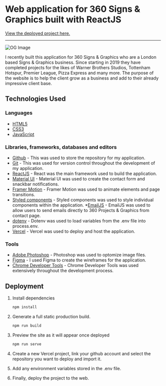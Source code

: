 # Web application for 360 Signs & Graphics built with ReactJS

[View the deployed project here.](https://360-projects.vercel.app/)

---

![OG Image](./src/images/readme_images/og.png)

<p>I recently built this application for 360 Signs & Graphics who are a London based Signs & Graphics business. Since starting in 2019 they have completed projects for the likes of Warner Brothers Studios, Tottenham Hotspur, Premier League, Pizza Express and many more. The purpose of the website is to help the client grow as a business and add to their already impressive client base.
</p>

## Technologies Used

### Languages

- [HTML5](https://en.wikipedia.org/wiki/HTML5)
- [CSS3](https://en.wikipedia.org/wiki/CSS)
- [JavaScript](https://en.wikipedia.org/wiki/JavaScript)

### Libraries, frameworks, databases and editors

- [Github](https://github.com/) - This was used to store the repository for my application.
- [Git](https://git-scm.com/book/en/v2/Getting-Started-About-Version-Control) - This was used for version control throughout the development of my application.
- [ReactJS](https://reactjs.org/) - React was the main framework used to build the application.
- [Material UI](https://mui.com/) - Material UI was used to create the contact form and snackbar notifications.
- [Framer Motion](https://www.framer.com/motion/) - Framer Motion was used to animate elements and page transitions.
- [Styled components](https://styled-components.com/) - Styled components was used to style individual components within the application. \*[EmailJS](https://www.emailjs.com/) - EmailJS was used to allow users to send emails directly to 360 Projects & Graphics from contact page.
- [dotenv](https://www.npmjs.com/package/dotenv) - Dotenv was used to load variables from the .env file into process.env.
- [Vercel](https://vercel.com) - Vercel was used to deploy and host the application.

### Tools

- [Adobe Photoshop](https://www.adobe.com/uk/products/photoshop.html) - Photoshop was used to optomize image files.
- [Figma](https://www.figma.com/) - I used Figma to create the wireframes for the application.
- [Chrome Developer Tools](https://developer.chrome.com/docs/devtools/) - Chrome Developer Tools was used extensively throughout the development process.

## Deployment

1. Install dependencies

   ```sh
   npm install
   ```

2. Generate a full static production build.

   ```sh
   npm run build
   ```

3. Preview the site as it will appear once deployed

   ```sh
   npm run serve
   ```

4. Create a new Vercel project, link your github account and select the repository you want to deploy and import it.

5. Add any environment variables stored in the .env file.

6. Finally, deploy the project to the web.
